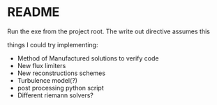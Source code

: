 # README

Run the exe from the project root. The write out directive assumes this

things I could try implementing:

- Method of Manufactured solutions to verify code
- New flux limiters
- New reconstructions schemes
- Turbulence model(?)
- post processing python script
- Different riemann solvers?
